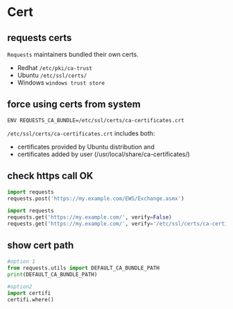 # Cert

## requests certs
`Requests` maintainers bundled their own certs.
- Redhat `/etc/pki/ca-trust`
- Ubuntu `/etc/ssl/certs/`
- Windows `windows trust store`

## force using certs from system 
```
ENV REQUESTS_CA_BUNDLE=/etc/ssl/certs/ca-certificates.crt
```
`/etc/ssl/certs/ca-certificates.crt` includes both:
- certificates provided by Ubuntu distribution and 
- certificates added by user (/usr/local/share/ca-certificates/)


## check https call OK
```py
import requests
requests.post('https://my.example.com/EWS/Exchange.asmx')

import requests
requests.get('https://my.example.com/', verify=False)
requests.get('https://my.example.com/', verify='/etc/ssl/certs/ca-certificates.crt')
```

## show cert path
```py
#option 1
from requests.utils import DEFAULT_CA_BUNDLE_PATH
print(DEFAULT_CA_BUNDLE_PATH)

#option2
import certifi
certifi.where()
```
